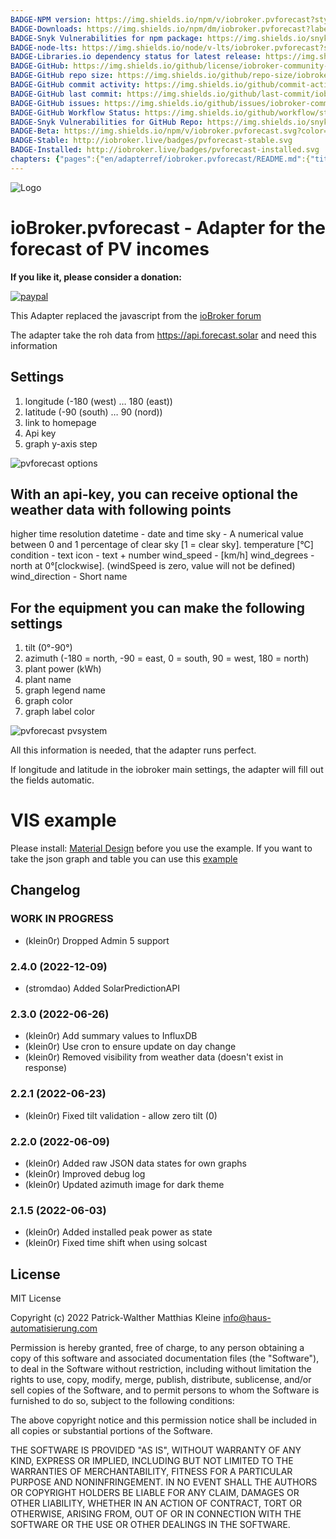 ```yaml
---
BADGE-NPM version: https://img.shields.io/npm/v/iobroker.pvforecast?style=flat-square
BADGE-Downloads: https://img.shields.io/npm/dm/iobroker.pvforecast?label=npm%20downloads&style=flat-square
BADGE-Snyk Vulnerabilities for npm package: https://img.shields.io/snyk/vulnerabilities/npm/iobroker.pvforecast?label=npm%20vulnerabilities&style=flat-square
BADGE-node-lts: https://img.shields.io/node/v-lts/iobroker.pvforecast?style=flat-square
BADGE-Libraries.io dependency status for latest release: https://img.shields.io/librariesio/release/npm/iobroker.pvforecast?label=npm%20dependencies&style=flat-square
BADGE-GitHub: https://img.shields.io/github/license/iobroker-community-adapters/iobroker.pvforecast?style=flat-square
BADGE-GitHub repo size: https://img.shields.io/github/repo-size/iobroker-community-adapters/iobroker.pvforecast?logo=github&style=flat-square
BADGE-GitHub commit activity: https://img.shields.io/github/commit-activity/m/iobroker-community-adapters/iobroker.pvforecast?logo=github&style=flat-square
BADGE-GitHub last commit: https://img.shields.io/github/last-commit/iobroker-community-adapters/iobroker.pvforecast?logo=github&style=flat-square
BADGE-GitHub issues: https://img.shields.io/github/issues/iobroker-community-adapters/iobroker.pvforecast?logo=github&style=flat-square
BADGE-GitHub Workflow Status: https://img.shields.io/github/workflow/status/iobroker-community-adapters/iobroker.pvforecast/Test%20and%20Release?label=Test%20and%20Release&logo=github&style=flat-square
BADGE-Snyk Vulnerabilities for GitHub Repo: https://img.shields.io/snyk/vulnerabilities/github/iobroker-community-adapters/iobroker.pvforecast?label=repo%20vulnerabilities&logo=github&style=flat-square
BADGE-Beta: https://img.shields.io/npm/v/iobroker.pvforecast.svg?color=red&label=beta
BADGE-Stable: http://iobroker.live/badges/pvforecast-stable.svg
BADGE-Installed: http://iobroker.live/badges/pvforecast-installed.svg
chapters: {"pages":{"en/adapterref/iobroker.pvforecast/README.md":{"title":{"en":"ioBroker.pvforecast - Adapter for the forecast of PV incomes"},"content":"en/adapterref/iobroker.pvforecast/README.md"},"en/adapterref/iobroker.pvforecast/vis.md":{"title":{"en":"ioBroker.pvforecast - VIS"},"content":"en/adapterref/iobroker.pvforecast/vis.md"}}}
---
```

![Logo](../../admin/pvforecast.png)

# ioBroker.pvforecast - Adapter for the forecast of PV incomes

**If you like it, please consider a donation:**

[![paypal](https://www.paypalobjects.com/en_US/i/btn/btn_donateCC_LG.gif)](https://www.paypal.com/cgi-bin/webscr?cmd=_s-xclick&hosted_button_id=UYB92ZVNEFNF6&source=url)

This Adapter replaced the javascript from the [ioBroker forum](https://forum.iobroker.net/topic/26068/forecast-solar-mit-dem-systeminfo-adapter)

The adapter take the roh data from https://api.forecast.solar and need this information

## Settings

1. longitude (-180 (west) … 180 (east))
2. latitude (-90 (south) … 90 (nord))
4. link to homepage
5. Api key
6. graph y-axis step

![pvforecast options](https://user-images.githubusercontent.com/76852173/155196821-61d26563-48cc-4ddd-a37f-417088c60951.JPG)

## With an api-key, you can receive optional the weather data with following points

higher time resolution
datetime -  date and time
sky - A numerical value between 0 and 1 percentage of clear sky [1 = clear sky].
temperature [°C]
condition - text
icon - text + number
wind_speed -  [km/h]
wind_degrees - north at 0°[clockwise]. (windSpeed is zero, value will not be defined)
wind_direction - Short name 

## For the equipment you can make the following settings

1. tilt (0°-90°)
2. azimuth (-180 = north, -90 = east, 0 = south, 90 = west, 180 = north)
3. plant power (kWh)
4. plant name
5. graph legend name
9. graph color
10. graph label color 

![pvforecast pvsystem](https://user-images.githubusercontent.com/76852173/155196852-62b928ca-4c8b-407e-8947-a45c7b31972a.JPG)

All this information is needed, that the adapter runs perfect.

If longitude and latitude in the iobroker main settings, the adapter will fill out the fields automatic.

# VIS example

Please install: [Material Design](https://github.com/Scrounger/ioBroker.vis-materialdesign) before you use the example.
If you want to take the json graph and table you can use this [example](./vis.md)

## Changelog
<!--
    Placeholder for the next version (at the beginning of the line):
    ### **WORK IN PROGRESS**
-->
### **WORK IN PROGRESS**
* (klein0r) Dropped Admin 5 support

### 2.4.0 (2022-12-09)
* (stromdao) Added SolarPredictionAPI

### 2.3.0 (2022-06-26)
* (klein0r) Add summary values to InfluxDB
* (klein0r) Use cron to ensure update on day change
* (klein0r) Removed visibility from weather data (doesn't exist in response)

### 2.2.1 (2022-06-23)
* (klein0r) Fixed tilt validation - allow zero tilt (0)

### 2.2.0 (2022-06-09)
* (klein0r) Added raw JSON data states for own graphs
* (klein0r) Improved debug log
* (klein0r) Updated azimuth image for dark theme

### 2.1.5 (2022-06-03)
* (klein0r) Added installed peak power as state
* (klein0r) Fixed time shift when using solcast

## License
MIT License

Copyright (c) 2022 Patrick-Walther
                   Matthias Kleine <info@haus-automatisierung.com>

Permission is hereby granted, free of charge, to any person obtaining a copy
of this software and associated documentation files (the "Software"), to deal
in the Software without restriction, including without limitation the rights
to use, copy, modify, merge, publish, distribute, sublicense, and/or sell
copies of the Software, and to permit persons to whom the Software is
furnished to do so, subject to the following conditions:

The above copyright notice and this permission notice shall be included in all
copies or substantial portions of the Software.

THE SOFTWARE IS PROVIDED "AS IS", WITHOUT WARRANTY OF ANY KIND, EXPRESS OR
IMPLIED, INCLUDING BUT NOT LIMITED TO THE WARRANTIES OF MERCHANTABILITY,
FITNESS FOR A PARTICULAR PURPOSE AND NONINFRINGEMENT. IN NO EVENT SHALL THE
AUTHORS OR COPYRIGHT HOLDERS BE LIABLE FOR ANY CLAIM, DAMAGES OR OTHER
LIABILITY, WHETHER IN AN ACTION OF CONTRACT, TORT OR OTHERWISE, ARISING FROM,
OUT OF OR IN CONNECTION WITH THE SOFTWARE OR THE USE OR OTHER DEALINGS IN THE
SOFTWARE.